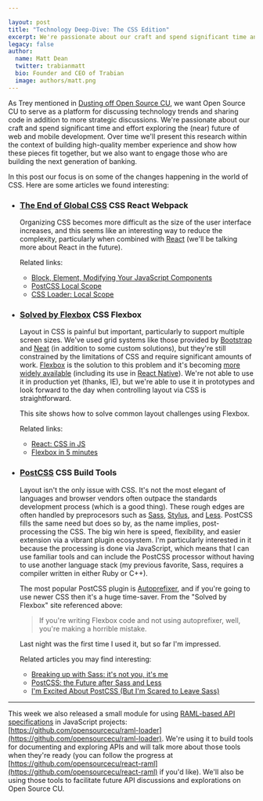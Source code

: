 ```yaml
---

layout: post
title: "Technology Deep-Dive: The CSS Edition"
excerpt: We're passionate about our craft and spend significant time and effort exploring the (near) future of web and mobile development. We'd like to share the results of that research in hopes that we can learn together.
legacy: false
author:
  name: Matt Dean
  twitter: trabianmatt
  bio: Founder and CEO of Trabian
  image: authors/matt.png
---
```


As Trey mentioned in [Dusting off Open Source CU](/2015/05/19/back/), we want Open Source CU to serve as a platform for discussing technology trends and sharing code in addition to more strategic discussions. We're passionate about our craft and spend significant time and effort exploring the (near) future of web and mobile development. Over time we'll present this research within the context of building high-quality member experience and show how these pieces fit together, but we also want to engage those who are building the next generation of banking.

In this post our focus is on some of the changes happening in the world of CSS. Here are some articles we found interesting:

- ### [The End of Global CSS](https://medium.com/seek-ui-engineering/the-end-of-global-css-90d2a4a06284) <span class="badge-blue">CSS</span> <span class="badge-blue">React</span> <span class="badge-blue">Webpack</span>

  Organizing CSS becomes more difficult as the size of the user interface increases, and this seems like an interesting way to reduce the complexity, particularly when combined with [React](http://facebook.github.io/react/) (we'll be talking more about React in the future).

  Related links:

  - [Block, Element, Modifying Your JavaScript Components](https://medium.com/seek-ui-engineering/block-element-modifying-your-javascript-components-d7f99fcab52b)
  - [PostCSS Local Scope](https://github.com/markdalgleish/postcss-local-scope)
  - [CSS Loader: Local Scope](https://github.com/webpack/css-loader#local-scope)

- ### [Solved by Flexbox](http://philipwalton.github.io/solved-by-flexbox/) <span class="badge-blue">CSS</span> <span class="badge-blue">Flexbox</span>

  Layout in CSS is painful but important, particularly to support multiple screen sizes. We've used grid systems like those provided by [Bootstrap](http://getbootstrap.com/css/#grid) and [Neat](http://neat.bourbon.io/) (in addition to some custom solutions), but they're still constrained by the limitations of CSS and require significant amounts of work. [Flexbox](http://www.w3.org/TR/css3-flexbox/) is the solution to this problem and it's becoming [more widely available](http://caniuse.com/#feat=flexbox) (including its use in [React Native](https://facebook.github.io/react-native/)). We're not able to use it in production yet (thanks, IE), but we're able to use it in prototypes and look forward to the day when controlling layout via CSS is straightforward.

  This site shows how to solve common layout challenges using Flexbox.

  Related links:

  - [React: CSS in JS](http://blog.vjeux.com/2014/javascript/react-css-in-js-nationjs.html)
  - [Flexbox in 5 minutes](http://flexboxin5.com/)

- ### [PostCSS](https://github.com/postcss/postcss) <span class="badge-blue">CSS</span> <span class="badge-blue">Build Tools</span>

  Layout isn't the only issue with CSS. It's not the most elegant of languages and browser vendors often outpace the standards development process (which is a good thing). These rough edges are often handled by preprocesors such as [Sass](http://sass-lang.com/), [Stylus](https://learnboost.github.io/stylus/), and [Less](http://lesscss.org/). PostCSS fills the same need but does so by, as the name implies, post-processing the CSS. The big win here is speed, flexibility, and easier extension via a vibrant plugin ecosystem. I'm particularly interested in it because the processing is done via JavaScript, which means that I can use familiar tools and can include the PostCSS processor without having to use another language stack (my previous favorite, Sass, requires a compiler written in either Ruby or C++).

  The most popular PostCSS plugin is [Autoprefixer](https://github.com/postcss/autoprefixer), and if you're going to use newer CSS then it's a huge time-saver. From the "Solved by Flexbox" site referenced above:

  > If you're writing Flexbox code and not using autoprefixer, well, you're making a horrible mistake.

  Last night was the first time I used it, but so far I'm impressed.

  Related articles you may find interesting:

  - [Breaking up with Sass: it's not you, it's me](http://benfrain.com/breaking-up-with-sass-postcss/)
  - [PostCSS: the Future after Sass and Less](http://ai.github.io/about-postcss/en/)
  - [I'm Excited About PostCSS (But I'm Scared to Leave Sass)](http://davidtheclark.com/excited-about-postcss/)


---

This week we also released a small module for using
[RAML-based API specifications](http://raml.org/) in JavaScript projects: [https://github.com/opensourcecu/raml-loader](https://github.com/opensourcecu/raml-loader). We're using it to build tools for documenting and exploring APIs and will talk more about those tools when they're ready (you can follow the progress at [https://github.com/opensourcecu/react-raml](https://github.com/opensourcecu/react-raml) if you'd like). We'll also be using those tools to facilitate future API discussions and explorations on Open Source CU.
